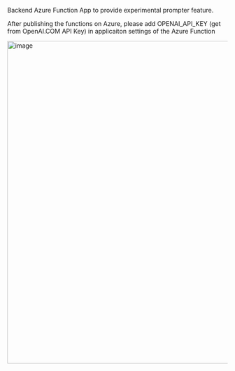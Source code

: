 Backend Azure Function App to provide experimental prompter feature. 

After publishing the functions on Azure, please add OPENAI_API_KEY (get from OpenAI.COM API Key) in applicaiton settings of the Azure Function

<img width="736" alt="image" src="https://user-images.githubusercontent.com/8623897/221777143-1649f616-6517-4b5d-8d2c-4ce23d1e14d8.png">
